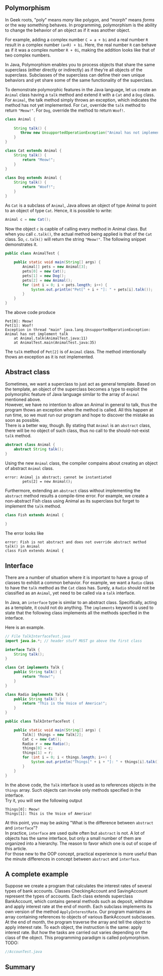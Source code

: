 ## Polymorphism
In Geek roots, "poly" means *many* like polygon, and "morph" means *forms* or the way something behaves. 
In programming, polymorphism is the ability to change the behavior of an object as if it was another object. 

For example, adding a complex number ```C = a + bi``` and a real number ```R``` result in a complex number ```(a+R) + bi```. Here, the real number ```R``` can behave as if it was a complex number ```R + 0i```, making the addition looks like that of two complex numbers.

In Java, Polymorphism enables you to process objects that share the same superclass (either directly or indirectly) as if they’re all objects of the superclass. 
Subclasses of the superclass can define their own unique behaviors and yet share some of the same functionality of the superclass.

To demonstrate polymorphic features in the Java language, let us create an ```Animal``` class having a ```talk``` method and extend it with a ```Cat``` and a ```Dog``` class. For ```Animal```, the talk method simply throws an exception, which indicates the method has not yet implemented. For ```Cat```, override the ```talk``` method to return ```"Meow!"```. For ```Dog```, override the method to return ```Woof!```.

```java
class Animal {
    
    String talk() {
       throw new UnsupportedOperationException("Animal has not implement talk");
    }
}

class Cat extends Animal {
    String talk() {
        return "Meow!";
    }
}
 
class Dog extends Animal {
    String talk() {
        return "Woof!";
    }
}
```

As ```Cat``` is a subclass of ```Animal```, Java allows an object of type Animal to point to an object of type ```Cat```.
Hence, it is possible to write:
```java
Animal c = new Cat();
```
Now the object ```c``` is capble of calling every method in Animal class. But when you call ```c.talk()```, the actual method being applied is that of the ```Cat``` class. So, ```c.talk()``` will return the string ```"Meow!"```.
The following snippet demonstrates it.

```java
public class AnimalTest {
 
    public static void main(String[] args) {
        Animal[] pets = new Animal[3];
        pets[0] = new Cat();
        pets[1] = new Dog();
        pets[2] = new Animal();
        for (int i = 0; i < pets.length; i++) {
            System.out.println("Pet[" + i + "]: " + pets[i].talk());
        }
    }
}
```
The above code produce
```
Pet[0]: Meow!
Pet[1]: Woof!
Exception in thread "main" java.lang.UnsupportedOperationException: Animal has not implement talk
	at Animal.talk(AnimalTest.java:11)
	at AnimalTest.main(AnimalTest.java:35)
```
The ```talk``` method of ```Pet[2]``` is of ```Animal``` class. The method intentionally thows an exception as it is not implemented.

## Abstract class
Sometimes, we want a superclass to just act as general template. Based on the template, an object of the superclass becomes a type to exploit the polymorphic feature of Java language similar to the array of ```Animal``` mentioned above.  
However, we have no intention to allow an Animal in general to talk, thus the program thows an exception when the method is called. All this happen at run time, so we must run our program and hope to discover the mistake as soon as possible.  
There is a better way, though. By stating that ```Animal``` is an ```abstract``` class, there will be no object of such class, thus no call to the should-not-exist ```talk``` method.
```java
abstract class Animal {
    abstract String talk();
}
```
Using the new ```Animal``` class, the compiler compains about creating an object of abstract ```Animal``` class.
```
error: Animal is abstract; cannot be instantiated
        pets[2] = new Animal();
```
Furthermore, extending an ```abstract``` class without implementing the ```abstract``` method results a compile-time error. 
For example, we create a non-abstract Fish class using Animal as its superclass but forget to implement the ```talk``` method.
```java
class Fish extends Animal {
    
}
```

The error looks like
```
error: Fish is not abstract and does not override abstract method talk() in Animal
class Fish extends Animal {
```

## Interface
There are a number of situation where it is important to have a group of classes to exhibit a common behavior. For example, we want a ```Radio``` class to have the ```talk``` method as the ```Cat``` class has. Surely, a ```Radio``` should not be classified as an ```Animal```, yet need to be called via a ```talk``` interface.

In Java, an ```interface``` type is similar to an abstract class. Specifically, acting as a template, it could not do anything. The ```implements``` keyword is used to state that the following class implements all the methods specfied in the interface.

Here is an example.
```java
// File TalkInterfaceTest.java
import java.io.*; // header stuff MUST go above the first class

interface Talk {
	String talk();
}

class Cat implements Talk {
    public String talk() {
        return "Meow!";
    }
}

class Radio implements Talk {
    public String talk() {
        return "This is the Voice of America!";
    }
}

public class TalkInterfaceTest {

    public static void main(String[] args) {
        Talk[] things = new Talk[2];
      	Cat c = new Cat();
      	Radio r = new Radio();
        things[0] = c;
        things[1] = r;
        for (int i = 0; i < things.length; i++) {
            System.out.println("Things[" + i + "]: " + things[i].talk());
        }
    }
}
```
In the above code, the ```Talk``` interface is used as to references objects in the ```things``` array. Such objects can invoke only methods specified in the interface.  
Try it, you will see the following output
```
Things[0]: Meow!
Things[1]: This is the Voice of America!
```

At this point, you may be asking "What is the difference between ```abstract``` and ```interface```"?  
In practice, ```interface``` are used quite often but ```abstract``` is not. A lot of objects has the same interface, but only a small number of them are organized into a hierarchy. The reason to favor which one is out of scope of this article.   
For those new to the OOP concept, practical experience is more useful than the minute differences in concept between ```abstract``` and ```interface```.

## A complete example
Suppose we create a program that calculates the interest rates of several types of bank accounts. Classes CheckingAccount and SavingAccount represent the types of accounts. Each class extends superclass BankAccount, which contains general methods such as deposit, withdraw and apply interest rate at the end of month. Each subclass implements its own version of the method ```ApplyInterestRate```. Our program maintains an array containing references to objects of various BankAccount subclasses. 
At the end of month, the program traverse the array and tell the object to apply interest rate. To each object, the instruction is the same: apply interest rate. But how the tasks are carried out varies depending on the class of the object. This programming paradigm is called polymorphism.   
TODO: 
```java
//AccounTest.java
```


## Summary
